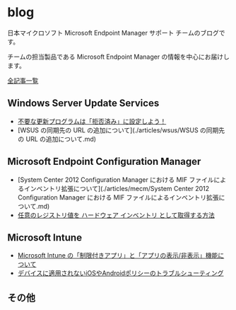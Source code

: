 # blog
日本マイクロソフト Microsoft Endpoint Manager サポート チームのブログです。

チームの担当製品である Microsoft Endpoint Manager の情報を中心にお届けします。

[全記事一覧](https://jpmem.github.io/blog/archives/)

## Windows Server Update Services
- [不要な更新プログラムは「拒否済み」に設定しよう！](./articles/wsus/不要な更新プログラムは拒否済みに設定しよう！.md)
- [WSUS の同期先の URL の追加について](./articles/wsus/WSUS の同期先の URL の追加について.md)

## Microsoft Endpoint Configuration Manager

- [System Center 2012 Configuration Manager における MIF ファイルによるインベントリ拡張について](./articles/mecm/System Center 2012 Configuration Manager における MIF ファイルによるインベントリ拡張について.md)
- [任意のレジストリ値を ハードウェア インベントリ として取得する方法](./articles/mecm/任意のレジストリ値をハードウェアインベントリとして取得する方法.md)

## Microsoft Intune

- [Microsoft Intune の「制限付きアプリ」と「アプリの表示/非表示」機能について](./articles/intune/MicrosoftIntune_constraintedapp_and_displayfunction.md)
- [デバイスに適用されないiOSやAndroidポリシーのトラブルシューティング](./articles/intune/デバイスに適用されないiOSやAndroidポリシーのトラブルシューティング.md)


## その他
